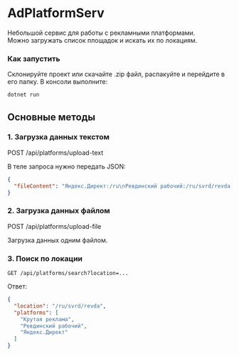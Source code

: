 # AdPlatformServ

Небольшой сервис для работы с рекламными платформами.  
Можно загружать список площадок и искать их по локациям.

### Как запустить

Склонируйте проект или скачайте .zip файл, распакуйте и перейдите в его папку.
 В консоли выполните:
 ```bash
dotnet run
```

## Основные методы

### 1. Загрузка данных текстом

POST /api/platforms/upload-text

В теле запроса нужно передать JSON:

```json
{
  "fileContent": "Яндекс.Директ:/ru\nРевдинский рабочий:/ru/svrd/revda,/ru/svrd/pervik\nГазета уральских москвичей:/ru/msk,/ru/permobl,/ru/chelobl\nКрутая реклама:/ru/svrd"
}
```
### 2. Загрузка данных файлом

POST /api/platforms/upload-file

Загрузка данных одним файлом.

### 3. Поиск по локации

`GET /api/platforms/search?location=...`

Ответ:
```json
{
  "location": "/ru/svrd/revda",
  "platforms": [
    "Крутая реклама",
    "Ревдинский рабочий",
    "Яндекс.Директ"
  ]
}
```


